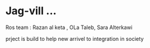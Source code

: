 # Jag-vill ...
Ros team  : Razan al keta , OLa Taleb, Sara Alterkawi

prject is build to help new arrivel to integration in society
